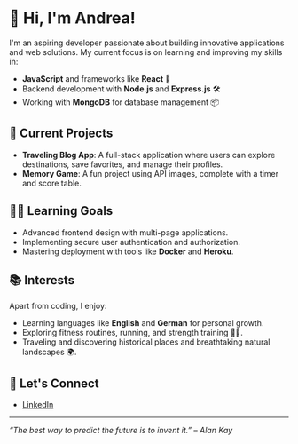 # 👋 Hi, I'm Andrea!

I'm an aspiring developer passionate about building innovative applications and web solutions. My current focus is on learning and improving my skills in:

- **JavaScript** and frameworks like **React** 🌟
- Backend development with **Node.js** and **Express.js** 🛠️
- Working with **MongoDB** for database management 📦

## 🌱 Current Projects
- **Traveling Blog App**: A full-stack application where users can explore destinations, save favorites, and manage their profiles.
- **Memory Game**: A fun project using API images, complete with a timer and score table.

## 🧑‍💻 Learning Goals
- Advanced frontend design with multi-page applications.
- Implementing secure user authentication and authorization.
- Mastering deployment with tools like **Docker** and **Heroku**.

## 📚 Interests
Apart from coding, I enjoy:
- Learning languages like **English** and **German** for personal growth.
- Exploring fitness routines, running, and strength training 🏋️‍♂️.
- Traveling and discovering historical places and breathtaking natural landscapes 🌍.

## 🤝 Let's Connect
- [LinkedIn](https://www.linkedin.com/feed/?trk=guest_homepage-basic_google-one-tap-submit)
---
_“The best way to predict the future is to invent it.” – Alan Kay_
